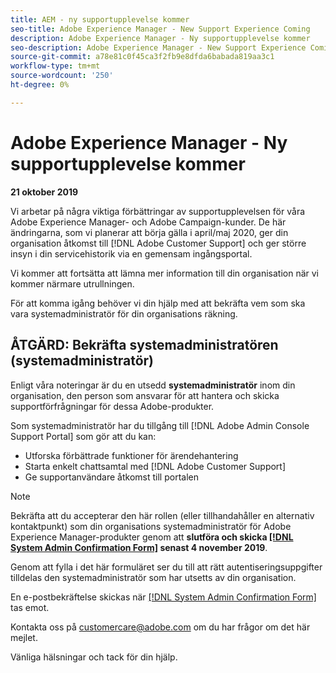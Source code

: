 ```yaml
---
title: AEM - ny supportupplevelse kommer
seo-title: Adobe Experience Manager - New Support Experience Coming
description: Adobe Experience Manager - Ny supportupplevelse kommer
seo-description: Adobe Experience Manager - New Support Experience Coming
source-git-commit: a78e81c0f45ca3f2fb9e8dfda6babada819aa3c1
workflow-type: tm+mt
source-wordcount: '250'
ht-degree: 0%

---
```



# Adobe Experience Manager - Ny supportupplevelse kommer

**21 oktober 2019**

Vi arbetar på några viktiga förbättringar av supportupplevelsen för våra Adobe Experience Manager- och Adobe Campaign-kunder. De här ändringarna, som vi planerar att börja gälla i april/maj 2020, ger din organisation åtkomst till [!DNL Adobe Customer Support] och ger större insyn i din servicehistorik via en gemensam ingångsportal.

Vi kommer att fortsätta att lämna mer information till din organisation när vi kommer närmare utrullningen.

För att komma igång behöver vi din hjälp med att bekräfta vem som ska vara systemadministratör för din organisations räkning.

## ÅTGÄRD: Bekräfta systemadministratören (systemadministratör)

Enligt våra noteringar är du en utsedd **systemadministratör** inom din organisation, den person som ansvarar för att hantera och skicka supportförfrågningar för dessa Adobe-produkter.

Som systemadministratör har du tillgång till [!DNL Adobe Admin Console Support Portal] som gör att du kan:

* Utforska förbättrade funktioner för ärendehantering
* Starta enkelt chattsamtal med [!DNL Adobe Customer Support]
* Ge supportanvändare åtkomst till portalen

>[!NOTE]
>
>Bekräfta att du accepterar den här rollen (eller tillhandahåller en alternativ kontaktpunkt) som din organisations systemadministratör för Adobe Experience Manager-produkter genom att **slutföra och skicka [[!DNL System Admin Confirmation Form]](https://adobe.allegiancetech.com/cgi-bin/qwebcorporate.dll?idx=SSSVH6) senast 4 november 2019**.
>
>Genom att fylla i det här formuläret ser du till att rätt autentiseringsuppgifter tilldelas den systemadministratör som har utsetts av din organisation.

En e-postbekräftelse skickas när [[!DNL System Admin Confirmation Form]](https://adobe.allegiancetech.com/cgi-bin/qwebcorporate.dll?idx=SSSVH6) tas emot.

Kontakta oss på customercare@adobe.com om du har frågor om det här mejlet.

Vänliga hälsningar och tack för din hjälp.
